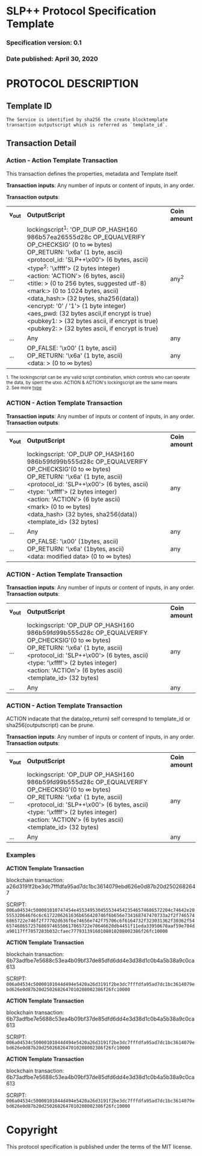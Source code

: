# SLP++ Protocol Specification Template
### Specification version: 0.1
### Date published: April 30, 2020

# PROTOCOL DESCRIPTION

## Template ID
```
The Service is identified by sha256 the create blocktemplate transaction outputscript which is referred as `template_id`.
```

## Transaction Detail

### Action - Action Template Transaction

This transaction defines the properties, metadata and Template itself. 

**Transaction inputs**: Any number of inputs or content of inputs, in any order.

**Transaction outputs**:
<table>
<tr>
  <td><b>v<sub>out</sub></b></td>
  <td><b>OutputScript </b></td>
  <td><b>Coin<br/>amount</b></td>
</tr>
  <tr>
    <td>...</td>
   <td>
   lockingscript<sup>1</sup>: 'OP_DUP OP_HASH160 986b57ea26555d28c OP_EQUALVERIFY OP_CHECKSIG' (0 to ∞ bytes)<br/>   
   OP_RETURN: '\x6a' (1 byte, ascii)<br/>
   &lt;protocol_id: 'SLP++\x00'&gt; (6 bytes, ascii)<br/>
   &lt;type<sup>2</sup>: '\xffff'&gt; (2 bytes integer)<br/>
   &lt;action: 'ACTION'&gt; (6 bytes, ascii)<br/>
   &lt;title: &gt; (0 to 256 bytes, suggested utf-8)<br/>
   &lt;mark:&gt; (0  to  1024 bytes, ascii)<br/>
   &lt;data_hash:&gt; (32 bytes, sha256(data))<br/>
   &lt;encrypt: '0' / '1'&gt; (1 byte integer)<br/>
   &lt;aes_pwd: (32 bytes ascii,if encrypt is true)<br/>
   &lt;pubkey1: &gt; (32 bytes ascii, if encrypt is true)<br/>
   &lt;pubkey2: &gt; (32 bytes ascii, if encrypt is true)<br/>
   </td>
    <td>any<sup>2</sup></td>
  </tr>
  
  <tr>
    <td>...</td>
    <td>Any</td>
    <td>any</td>
  </tr>
  
  <tr>
    <td>...</td>
    <td>
    OP_FALSE: '\x00'  (1 byte, ascii)<br>
    OP_RETURN: '\x6a' (1 byte, ascii)<br>
    &lt;data: &gt; (0 to ∞ bytes)<br/>
    </td>
    <td>any</td>
  </tr>
 
</table>

<sup>1. The lockingscript can be any valid script combination, which controls who can operate the data, by spent the utxo.  ACTION & ACTION's lockingscript are the same means</sup>     
<sup>2. See more [type](../slppp-index.md)</sup>   
### ACTION - Action Template Transaction
  
**Transaction inputs**: Any number of inputs or content of inputs, in any order.  
**Transaction outputs**:
<table>
<tr>
  <td><b>v<sub>out</sub></b></td>
  <td><b>OutputScript </b></td>
  <td><b>Coin<br/>amount</b></td>
</tr>
  <tr>
  <td>...</td>
  <td>
   lockingscript: 'OP_DUP OP_HASH160 986b59fd99b555d28c OP_EQUALVERIFY OP_CHECKSIG'(0 to ∞ bytes)<br/>   
   OP_RETURN: '\x6a' (1 byte, ascii)<br/>
&lt;protocol_id: 'SLP++\x00'&gt; (6 bytes, ascii)<BR>
&lt;type: '\xffff'&gt; (2 bytes integer)<br/>
&lt;action: 'ACTION'&gt; (6 byte ascii)<BR>
&lt;mark&gt; (0 to ∞ bytes)<BR>
&lt;data_hash&gt; (32 bytes, sha256(data))<BR>
&lt;template_id&gt; (32 bytes)<BR>
  </td>
    <td>any</td>
  </tr>

  <tr>
    <td>...</td>
    <td>Any</td>
    <td>any</td>
  </tr>

  <tr>
    <td>...</td>
    <td>
    OP_FALSE: '\x00'  (1bytes, ascii)<br>
    OP_RETURN: '\x6a' (1bytes, ascii)<br>
    &lt;data: modified data&gt; (0 to ∞ bytes)<br/>
    <td>any</td>
  </tr>

</table>


### ACTION - Action Template Transaction

**Transaction inputs**: Any number of inputs or content of inputs, in any order.  
**Transaction outputs**:
<table>
<tr>
  <td><b>v<sub>out</sub></b></td>
  <td><b>OutputScript </b></td>
  <td><b>Coin<br/>amount</b></td>
</tr>
  <tr>
  <td>...</td>
  <td>
   lockingscript: 'OP_DUP OP_HASH160 986b59fd99b555d28c OP_EQUALVERIFY OP_CHECKSIG'(0 to ∞ bytes)<br/>   
   OP_RETURN: '\x6a' (1 byte, ascii)<br/>
&lt;protocol_id: 'SLP++\x00'&gt; (6 bytes, ascii)<BR>
&lt;type: '\xffff'&gt; (2 bytes integer)<br/>
&lt;action: 'ACTIOn'&gt; (6 bytes ascii)<BR>
&lt;template_id&gt; (32 bytes)<BR>
  </td>
    <td>any</td>
  </tr>

  <tr>
    <td>...</td>
    <td>Any</td>
    <td>any</td>
  </tr>
</table>



### ACTION - Action Template Transaction  
ACTION indacate that the data(op_return) self correspnd to template_id or sha256(outputscript) can be prune.  

**Transaction inputs**: Any number of inputs or content of inputs, in any order.  
**Transaction outputs**:
<table>
<tr>
  <td><b>v<sub>out</sub></b></td>
  <td><b>OutputScript </b></td>
  <td><b>Coin<br/>amount</b></td>
</tr>
  <tr>
  <td>...</td>
  <td>
   lockingscript: 'OP_DUP OP_HASH160 986b59fd99b555d28c OP_EQUALVERIFY OP_CHECKSIG'(0 to ∞ bytes)<br/>   
   OP_RETURN: '\x6a' (1 byte, ascii)<br/>
&lt;protocol_id: 'SLP++\x00'&gt; (6 bytes, ascii)<BR>
&lt;type: '\xffff'&gt; (2 bytes integer)<br/>
&lt;action: 'ACTION'&gt; (6 bytes ascii)<BR>
&lt;template_id&gt; (32 bytes)<BR>
  </td>
    <td>any</td>
  </tr>

  <tr>
    <td>...</td>
    <td>Any</td>
    <td>any</td>
  </tr>
</table>




### Examples

**ACTION Template Transaction**

blockchain transaction:  a26d3191f2be3dc7fffdfa95ad7dc1bc3614079ebd626e0d87b20d2502682647

SCRIPT: ``006a04534c500001010747454e45534953045553445423546574686572204c74642e20555320646f6c6c6172206261636b656420746f6b656e734168747470733a2f2f7465746865722e746f2f77702d636f6e74656e742f75706c6f6164732f323031362f30362f546574686572576869746550617065722e70646620db4451f11eda33950670aaf59e704da90117ff7057283b032cfaec77793139160108010208002386f26fc10000``

**ACTION Template Transaction**

blockchain transaction: 6b73adfbe7e5688c53ea4b09bf37de85dfd6dd4e3d38d1c0b4a5b38a9c0ca613

SCRIPT: ``006a04534c50000101044d494e5420a26d3191f2be3dc7fffdfa95ad7dc1bc3614079ebd626e0d87b20d2502682647010208002386f26fc10000``

**ACTION Template Transaction**

blockchain transaction: 6b73adfbe7e5688c53ea4b09bf37de85dfd6dd4e3d38d1c0b4a5b38a9c0ca613

SCRIPT: ``006a04534c50000101044d494e5420a26d3191f2be3dc7fffdfa95ad7dc1bc3614079ebd626e0d87b20d2502682647010208002386f26fc10000``

**ACTION Template Transaction**

blockchain transaction: 6b73adfbe7e5688c53ea4b09bf37de85dfd6dd4e3d38d1c0b4a5b38a9c0ca613

SCRIPT: ``006a04534c50000101044d494e5420a26d3191f2be3dc7fffdfa95ad7dc1bc3614079ebd626e0d87b20d2502682647010208002386f26fc10000``


# Copyright

This protocol specification is published under the terms of the MIT license.
